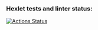 ### Hexlet tests and linter status:
[![Actions Status](https://github.com/Dinara2020/php-project-lvl1/workflows/hexlet-check/badge.svg)](https://github.com/Dinara2020/php-project-lvl1/actions)